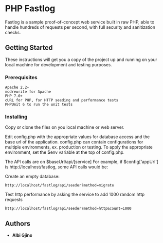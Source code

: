 # PHP Fastlog

Fastlog is a sample proof-of-concept web service built in raw PHP, able to handle hundreds of requests
per second, with full security and sanitization checks.

## Getting Started

These instructions will get you a copy of the project up and running on your local machine for development and testing purposes.

### Prerequisites

```
Apache 2.2+
modrewrite for Apache
PHP 7.0+
cURL for PHP, for HTTP seeding and performance tests
PHPUnit 6 to run the unit tests
```

### Installing

Copy or clone the files on you local machine or web server.

Edit config.php with the appropriate values for database access and the base url of the application.
config.php can contain configurations for multiple environments, ex. production or testing. To apply the appropriate
environment, set the $env variable at the top of config.php.

The API calls are on $baseUrl/api/[service]
For example, if $config['appUrl'] is http://localhost/fastlog, some API calls would be:

Create an empty database:
```
http://localhost/fastlog/api/seeder?method=migrate
```
Test http performance by asking the service to add 1000 random http requests
```
http://localhost/fastlog/api/seeder?method=http&count=1000
```
## Authors

* **Albi Gjino**

